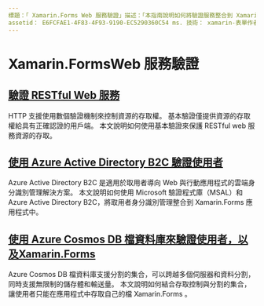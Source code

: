 ```yaml
---
標題：「 Xamarin.Forms Web 服務驗證」描述：「本指南說明如何將驗證服務整合到 Xamarin.Forms 應用程式中，讓使用者能夠共用後端，而只能存取自己的資料。」
assetid： E6FCFAE1-4F83-4F93-9190-EC5290360C54 ms. 技術： xamarin-表單作者： davidbritch ms. author： dabritch ms. 日期：06/27/2019 否-loc： [ Xamarin.Forms ， Xamarin.Essentials ]
---
```


# <a name="xamarinforms-web-service-authentication"></a>Xamarin.FormsWeb 服務驗證

## <a name="authenticate-a-restful-web-service"></a>[驗證 RESTful Web 服務](rest.md)

HTTP 支援使用數個驗證機制來控制資源的存取權。 基本驗證僅提供資源的存取權給具有正確認證的用戶端。 本文說明如何使用基本驗證來保護 RESTful web 服務資源的存取。

## <a name="authenticate-users-with-azure-active-directory-b2c"></a>[使用 Azure Active Directory B2C 驗證使用者](azure-ad-b2c.md)

Azure Active Directory B2C 是適用於取用者導向 Web 與行動應用程式的雲端身分識別管理解決方案。 本文說明如何使用 Microsoft 驗證程式庫（MSAL）和 Azure Active Directory B2C，將取用者身分識別管理整合到 Xamarin.Forms 應用程式中。

## <a name="authenticate-users-with-an-azure-cosmos-db-document-database-and-xamarinformsazure-cosmosdb-authmd"></a>[使用 Azure Cosmos DB 檔資料庫來驗證使用者，以及Xamarin.Forms](azure-cosmosdb-auth.md)

Azure Cosmos DB 檔資料庫支援分割的集合，可以跨越多個伺服器和資料分割，同時支援無限制的儲存體和輸送量。 本文說明如何結合存取控制與分割的集合，讓使用者只能在應用程式中存取自己的檔 Xamarin.Forms 。
